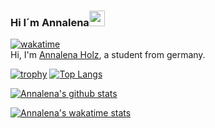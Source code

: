 ### Hi I´m Annalena<img src="https://media.giphy.com/media/hvRJCLFzcasrR4ia7z/giphy.gif" width="25px">
[![wakatime](https://wakatime.com/badge/user/50009e5e-bfc8-498e-8ef7-6ac04ec863e5.svg)](https://wakatime.com/@50009e5e-bfc8-498e-8ef7-6ac04ec863e5)
<br />
Hi, I'm [Annalena Holz](https://github.com/AnnalenaHolz/), a student from germany. 

[![trophy](https://github-profile-trophy.vercel.app/?username=AnnalenaHolz&theme=radical)](https://github.com/ryo-ma/github-profile-trophy)
[![Top Langs](https://github-readme-stats.vercel.app/api/top-langs/?username=AnnalenaHolz&theme=radical&langs_count=8)](https://github.com/anuraghazra/github-readme-stats)

[![Annalena's github stats](https://github-readme-stats.vercel.app/api?username=AnnalenaHolz&count_private=true&show_icons=true&theme=radical&show_owner=true)](https://github.com/carinaschoppe)

[![Annalena's wakatime stats](https://github-readme-stats.vercel.app/api/wakatime?username=AnnalenaHolz&show_icons=true&show_owner=true&theme=radical&langs_count=8)](https://github.com/anuraghazra/github-readme-stats)


